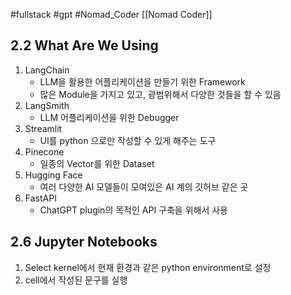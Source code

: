 #fullstack #gpt #Nomad_Coder [[Nomad Coder]]

## 2.2 What Are We Using
1. LangChain
	- LLM을 활용한 어플리케이션을 만들기 위한 Framework
	- 많은 Module을 가지고 있고, 광범위해서 다양한 것들을 할 수 있음
2. LangSmith
	- LLM 어플리케이션을 위한 Debugger
3. Streamlit
	- UI를 python 으로만 작성할 수 있게 해주는 도구
4. Pinecone
	- 일종의 Vector를 위한 Dataset
5. Hugging Face
	- 여러 다양한 AI 모델들이 모여있은 AI 계의 깃허브 같은 곳
6. FastAPI
	- ChatGPT plugin의 목적인 API 구축을 위해서 사용



## 2.6 Jupyter Notebooks
1. Select kernel에서 현재 환경과 같은 python environment로 설정
2. cell에서 작성된 문구를 실행